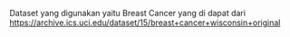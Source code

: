 Dataset yang digunakan yaitu Breast Cancer yang di dapat dari https://archive.ics.uci.edu/dataset/15/breast+cancer+wisconsin+original
